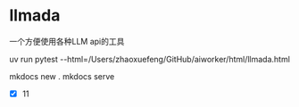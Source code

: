 # llmada
一个方便使用各种LLM api的工具

uv run pytest --html=/Users/zhaoxuefeng/GitHub/aiworker/html/llmada.html

mkdocs new .
mkdocs serve

- [x] 11
